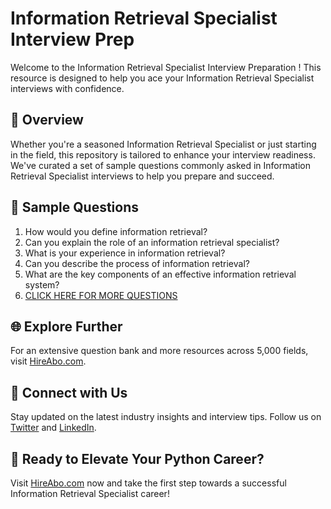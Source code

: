 # Information Retrieval Specialist Interview Prep

Welcome to the Information Retrieval Specialist Interview Preparation ! This resource is designed to help you ace your Information Retrieval Specialist interviews with confidence.

## 🚀 Overview

Whether you're a seasoned Information Retrieval Specialist or just starting in the field, this repository is tailored to enhance your interview readiness. We've curated a set of sample questions commonly asked in Information Retrieval Specialist interviews to help you prepare and succeed.

## 📝 Sample Questions

1. How would you define information retrieval?
2. Can you explain the role of an information retrieval specialist?
3. What is your experience in information retrieval?
4. Can you describe the process of information retrieval?
5. What are the key components of an effective information retrieval system?
6. [CLICK HERE FOR MORE QUESTIONS](https://hireabo.com/job/18_1_34/Information%20Retrieval%20Specialist)

## 🌐 Explore Further

For an extensive question bank and more resources across 5,000 fields, visit [HireAbo.com](https://www.hireabo.com).

## 📱 Connect with Us

Stay updated on the latest industry insights and interview tips. Follow us on [Twitter](https://twitter.com/hireabo) and [LinkedIn](https://www.linkedin.com/in/hire-abo-3609972a8/).

## 🚀 Ready to Elevate Your Python Career?

Visit [HireAbo.com](https://www.hireabo.com) now and take the first step towards a successful Information Retrieval Specialist career!